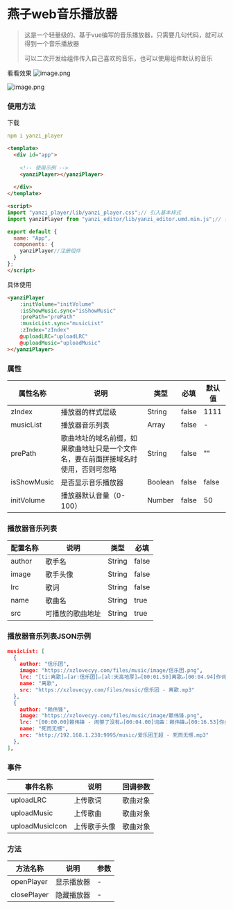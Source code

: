 # 燕子web音乐播放器

> 这是一个轻量级的、基于vue编写的音乐播放器，只需要几句代码，就可以得到一个音乐播放器
>
> 可以二次开发给组件传入自己喜欢的音乐，也可以使用组件默认的音乐



看看效果
![image.png](https://xzlovecyy.com/files/noteimage/xiaozhou/1615195757268.png)

![image.png](https://xzlovecyy.com/files/noteimage/xiaozhou/1615206179932.png)


### 使用方法

下载

```yaml
npm i yanzi_player
```



```html
<template>
  <div id="app">
      
    <!-- 使用示例 -->
    <yanziPlayer></yanziPlayer>
      
  </div>
</template>

<script>
import "yanzi_player/lib/yanzi_player.css";// 引入基本样式
import yanziPlayer from "yanzi_editor/lib/yanzi_editor.umd.min.js";// 引入核心文件

export default {
  name: "App",
  components: {
    yanziPlayer//注册组件
  }
};
</script>
```





具体使用

```html
<yanziPlayer 
    :initVolume="initVolume" 
    :isShowMusic.sync="isShowMusic" 
    :prePath="prePath" 
    :musicList.sync="musicList"
    :zIndex="zIndex" 
    @uploadLRC="uploadLRC" 
    @uploadMusic="uploadMusic"
></yanziPlayer>
```





### 属性

| 属性名称    | 说明                                                         | 类型    | 必填  | 默认值 |
| ----------- | ------------------------------------------------------------ | ------- | ----- | ------ |
| zIndex      | 播放器的样式层级                                             | String  | false | 1111   |
| musicList   | 播放器音乐列表                                               | Array   | false | -      |
| prePath     | 歌曲地址的域名前缀，如果歌曲地址只是一个文件名，要在前面拼接域名时使用，否则可忽略 | String  | false | ""     |
| isShowMusic | 是否显示音乐播放器                                           | Boolean | false | false  |
| initVolume  | 播放器默认音量（0-100）                                      | Number  | false | 50     |



### 播放器音乐列表

| 配置名称 | 说明             | 类型   | 必填  |
| -------- | ---------------- | ------ | ----- |
| author   | 歌手名           | String | false |
| image    | 歌手头像         | String | false |
| lrc      | 歌词             | String | false |
| name     | 歌曲名           | String | true  |
| src      | 可播放的歌曲地址 | String | true  |



### 播放器音乐列表JSON示例

```json
musicList: [
  {
    author: "信乐团",
    image: "https://xzlovecyy.com/files/music/image/信乐团.png",
    lrc: "[ti:离歌]↵[ar:信乐团]↵[al:天高地厚]↵[00:01.50]离歌↵[00:04.94]作词：姚若龙 作曲：Yoon Il Sang↵[00:08.94]演唱：信乐团↵[00:28.94]一开始我只相信↵[00:34.96]伟大的是感情↵[00:42.14]最后我无力的看清↵[00:48.24]强悍的是命运↵[00:55.66]你还是选择回去↵[01:01.69]他刺痛你的心　↵[01:03.95]但你不肯觉醒↵[01:08.96]你说爱本就是梦境↵[01:14.84]跟你借的幸福　我只能还你↵[01:21.32]想留不能留　才最寂寞↵[01:28.09]没说完温柔　只剩离歌↵[01:34.67]心碎前一秒　↵[01:38.25]用力的相拥着沉默↵[01:41.68]用心跳送你　辛酸离歌↵[02:18.87]原来爱是种任性　↵[02:24.93]不该太多考虑↵[02:32.19]爱没有聪不聪明　↵[02:38.36]只有愿不愿意↵[02:45.52]你还是选择回去↵[02:51.65]他刺痛你的心　↵[02:53.97]但你不肯觉醒↵[02:58.82]你说爱本就是梦境↵[03:05.01]跟你借的幸福　我只能还你↵[03:11.32]想留不能留　才最寂寞↵[03:18.03]没说完温柔　只剩离歌↵[03:24.62]心碎前一秒　↵[03:28.26]用力的相拥着沉默↵[03:31.63]用心跳送你　辛酸离歌↵[03:37.95]想留不能留　才最寂寞↵[03:44.68]没说完温柔　只剩离歌↵[03:51.21]心碎前一秒↵[03:54.91]用力的相拥着沉默↵[03:58.03]用心跳送你　辛酸离歌↵[04:04.88]看不见永久　听见离歌",
    name: "离歌",
    src: "https://xzlovecyy.com/files/music/信乐团 - 离歌.mp3"
  },
  {
    author: "赖伟锋",
    image: "https://xzlovecyy.com/files/music/image/赖伟锋.png",
    lrc: "[00:00.00]赖伟锋 - 闹够了没有↵[00:04.00]词曲：赖伟锋↵[00:16.53]你会找我陪你哭↵[00:19.74]会让我整夜听你诉苦↵[00:23.42]总爱让我帮你挑选衣服↵[00:27.37]我都在你身边当你孤独↵[00:32.27]你找我陪你无聊↵[00:35.60]陪你看你最爱的频道↵[00:39.54]总要让我陪着你睡不着↵[00:43.40]陪着你吵闹陪着你感冒↵[00:47.98]我知道你最爱的口味↵[00:51.79]知道你最爱用的香水↵[00:55.66]最爱说的词汇↵[00:58.40]最爱晚睡和你最爱是谁↵[01:05.43]没有关系我们只是朋友↵[01:09.25]偶尔会替你分担你的伤口↵[01:13.27]把我的肩膀借给你当枕头↵[01:17.40]在你需要我的时候↵[01:21.43]没有关系我们只是朋友↵[01:25.10]所以不会有分开的理由↵[01:29.39]只是偶尔会问我自己↵[01:33.34]闹够了没有↵[01:38.40]你告诉我他很好↵[01:41.56]你想要的他都会知道↵[01:45.43]喜欢他永远都不会计较↵[01:49.37]你那些荒唐的无理取闹↵[01:54.49]你说他对你说谎↵[01:57.65]说他不再会为你着想↵[02:01.50]已经对他渐渐感到失望↵[02:05.50]我只能默默的替你疗伤↵[02:09.57]为什么要我看你流泪↵[02:13.68]你的痛都让我来体会↵[02:17.68]都由我来安慰 也无所谓↵[02:22.74]不管你爱着谁↵[02:27.42]没有关系我们只是朋友↵[02:31.17]偶尔会替你分担你的伤口↵[02:35.22]把我的肩膀借给你当枕头↵[02:39.36]在你需要我的时候↵[02:43.35]没有关系我们只是朋友↵[02:47.28]所以不会有分开的理由↵[02:51.41]只是偶尔会问我自己↵[02:55.38]闹够了没有↵[03:15.46]你会不会看到有一个我↵[03:19.22]把你的失落变成我的难过↵[03:23.31]扮演的角色只能保持沉默↵[03:27.38]坚持着唯一的执着↵[03:31.47]我该怎么才能和你配合↵[03:35.23]要多少虚伪才扮演的磊落↵[03:39.46]有多少次想对你说↵[03:43.41]你身边还有我",
    name: "死而无憾",
    src: "http://192.168.1.238:9995/music/爱乐团王超 - 死而无憾.mp3"
  },
],
```





### 事件

| 事件名称    | 说明     | 回调参数     |
| ----------- | -------- | ------------ |
| uploadLRC   | 上传歌词 | 歌曲对象     |
| uploadMusic | 上传歌曲 | 歌曲对象     |
| uploadMusicIcon   | 上传歌手头像 | 歌曲对象 |



### 方法

| 方法名称   | 说明       | 参数 |
| ---------- | ---------- | ---- |
| openPlayer | 显示播放器 | -    |
|closePlayer|隐藏播放器|-|